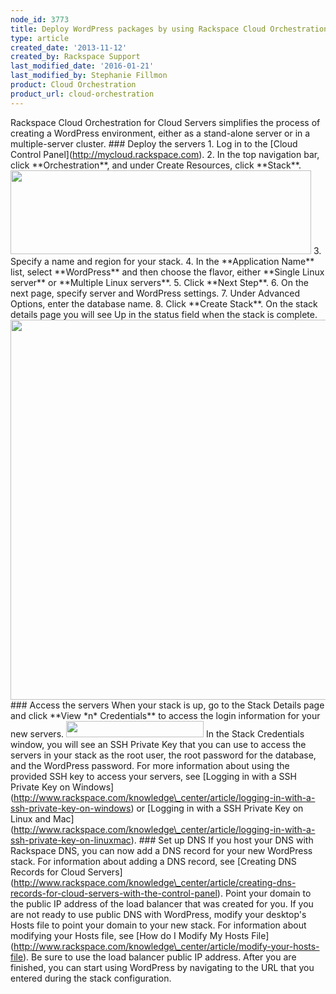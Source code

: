 ```yaml
---
node_id: 3773
title: Deploy WordPress packages by using Rackspace Cloud Orchestration
type: article
created_date: '2013-11-12'
created_by: Rackspace Support
last_modified_date: '2016-01-21'
last_modified_by: Stephanie Fillmon
product: Cloud Orchestration
product_url: cloud-orchestration
---
```


Rackspace Cloud Orchestration for Cloud Servers simplifies the process
of creating a WordPress environment, either as a stand-alone server or
in a multiple-server cluster. \#\#\# Deploy the servers 1. Log in to the
\[Cloud Control Panel\](http://mycloud.rackspace.com). 2. In the top
navigation bar, click \*\*Orchestration\*\*, and under Create Resources,
click \*\*Stack\*\*.
<img src="https://8026b2e3760e2433679c-fffceaebb8c6ee053c935e8915a3fbe7.ssl.cf2.rackcdn.com/field/image/1560-3549-newimage_1.png" width="481" height="134" />
3. Specify a name and region for your stack. 4. In the \*\*Application
Name\*\* list, select \*\*WordPress\*\* and then choose the flavor,
either \*\*Single Linux server\*\* or \*\*Multiple Linux servers\*\*. 5.
Click \*\*Next Step\*\*. 6. On the next page, specify server and
WordPress settings. 7. Under Advanced Options, enter the database name.
8. Click \*\*Create Stack\*\*. On the stack details page you will see Up
in the status field when the stack is complete.
<img src="https://8026b2e3760e2433679c-fffceaebb8c6ee053c935e8915a3fbe7.ssl.cf2.rackcdn.com/field/image/3773Wordpressscreen.png" width="782" height="608" />
\#\#\# Access the servers When your stack is up, go to the Stack Details
page and click \*\*View \*n\* Credentials\*\* to access the login
information for your new servers.
<img src="https://8026b2e3760e2433679c-fffceaebb8c6ee053c935e8915a3fbe7.ssl.cf2.rackcdn.com/field/image/3773Wordpressscreen_0.png" width="220" height="26" />
In the Stack Credentials window, you will see an SSH Private Key that
you can use to access the servers in your stack as the root user, the
root password for the database, and the WordPress password. For more
information about using the provided SSH key to access your servers, see
\[Logging in with a SSH Private Key on
Windows\](http://www.rackspace.com/knowledge\_center/article/logging-in-with-a-ssh-private-key-on-windows)
or \[Logging in with a SSH Private Key on Linux and
Mac\](http://www.rackspace.com/knowledge\_center/article/logging-in-with-a-ssh-private-key-on-linuxmac).
\#\#\# Set up DNS If you host your DNS with Rackspace DNS, you can now
add a DNS record for your new WordPress stack. For information about
adding a DNS record, see \[Creating DNS Records for Cloud
Servers\](http://www.rackspace.com/knowledge\_center/article/creating-dns-records-for-cloud-servers-with-the-control-panel).
Point your domain to the public IP address of the load balancer that was
created for you. If you are not ready to use public DNS with WordPress,
modify your desktop's Hosts file to point your domain to your new stack.
For information about modifying your Hosts file, see \[How do I Modify
My Hosts
File\](http://www.rackspace.com/knowledge\_center/article/modify-your-hosts-file).
Be sure to use the load balancer public IP address. After you are
finished, you can start using WordPress by navigating to the URL that
you entered during the stack configuration.

